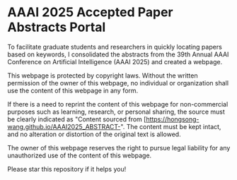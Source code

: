 # AAAI 2025 Accepted Paper Abstracts Portal
To facilitate graduate students and researchers in quickly locating papers based on keywords, I consolidated the abstracts from the 39th Annual AAAI Conference on Artificial Intelligence (AAAI 2025) and created a webpage.

This webpage is protected by copyright laws. Without the written permission of the owner of this webpage, no individual or organization shall use the content of this webpage in any form. 

If there is a need to reprint the content of this webpage for non-commercial purposes such as learning, research, or personal sharing, the source must be clearly indicated as "Content sourced from [https://hongsong-wang.github.io/AAAI2025_ABSTRACT-". The content must be kept intact, and no alteration or distortion of the original text is allowed. 

The owner of this webpage reserves the right to pursue legal liability for any unauthorized use of the content of this webpage.

Please star this repository if it helps you!
